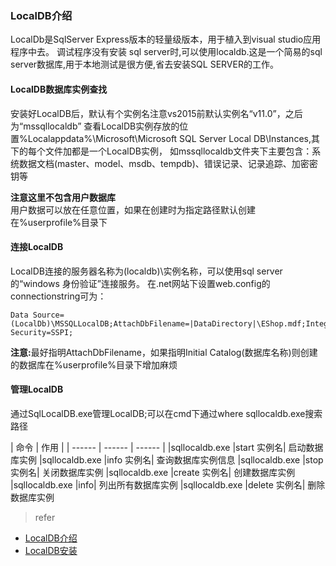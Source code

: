 ### LocalDB介绍

LocalDb是SqlServer Express版本的轻量级版本，用于植入到visual studio应用程序中去。
调试程序没有安装 sql server时,可以使用localdb.这是一个简易的sql server数据库,用于本地测试是很方便,省去安装SQL SERVER的工作。

#### LocalDB数据库实例查找
<p>安装好LocalDB后，默认有个实例名注意vs2015前默认实例名“v11.0”，之后为“mssqllocaldb”
查看LocalDB实例存放的位置%Localappdata%\Microsoft\Microsoft SQL Server Local DB\Instances,其下的每个文件加都是一个LocalDB实例，
如mssqllocaldb文件夹下主要包含：系统数据文档(master、model、msdb、tempdb)、错误记录、记录追踪、加密密钥等</p>
<b>注意这里不包含用户数据库</b>
<br/>
用户数据可以放在任意位置，如果在创建时为指定路径默认创建在%userprofile%目录下

#### 连接LocalDB
LocalDB连接的服务器名称为(localdb)\实例名称，可以使用sql server的“windows 身份验证”连接服务。
在.net网站下设置web.config的connectionstring可为：
````
Data Source=(LocalDb)\MSSQLLocalDB;AttachDbFilename=|DataDirectory|\EShop.mdf;Integrated Security=SSPI;
````
<b>注意:</b>最好指明AttachDbFilename，如果指明Initial Catalog(数据库名称)则创建的数据库在%userprofile%目录下增加麻烦

#### 管理LocalDB
通过SqlLocalDB.exe管理LocalDB;可以在cmd下通过where sqllocaldb.exe搜索路径

| 命令 | 作用 |
| ------ | ------ | ------ |
|sqllocaldb.exe |start 实例名|	启动数据库实例
|sqllocaldb.exe |info 实例名|	查询数据库实例信息
|sqllocaldb.exe |stop 实例名|	关闭数据库实例
|sqllocaldb.exe |create 实例名|	创建数据库实例
|sqllocaldb.exe |info|	列出所有数据库实例
|sqllocaldb.exe |delete 实例名|	删除数据库实例

> refer

* [LocalDB介绍](https://www.cnblogs.com/LoveTomato/p/9838210.html)
* [LocalDB安装](https://www.cnblogs.com/cncc/p/9517721.html)

